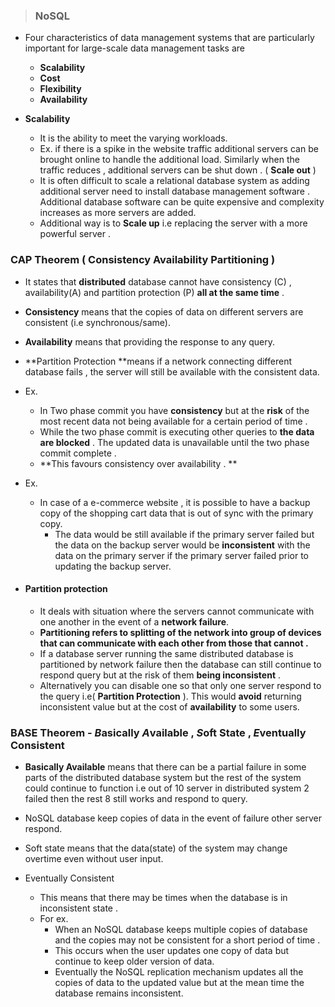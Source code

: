 >   ### NoSQL 

-   Four characteristics	of data management systems that are particularly important for large-scale data management tasks are
    -   **Scalability**
    -   **Cost**
    -   **Flexibility**
    -   **Availability**

-   **Scalability**
    -   It is the ability to meet the varying workloads.
    -   Ex. if there is a spike in the website traffic additional servers can be brought online to handle the additional load. Similarly when the traffic reduces , additional servers can be shut down . ( **Scale out** )
    -   It is often difficult to scale a relational database system as adding additional server need to install database management software . Additional database software can be quite expensive and complexity increases as more servers are added.
    -   Additional way is to **Scale up** i.e replacing the server with a more powerful server .

### CAP Theorem ( Consistency Availability Partitioning )

-   It states that **distributed** database cannot have consistency (C) , availability(A) and partition protection  (P) **all at the same time** .
-   **Consistency** means that the copies of data on different servers are consistent (i.e synchronous/same).
-   **Availability** means that providing the response to any query.
-   **Partition Protection **means if a network connecting different database fails , the server will still be available with the consistent data.
-   Ex.
    -    In Two phase commit you have **consistency** but at the **risk** of the most recent data not being available for a certain period of time . 
    -   While the two phase commit is executing other queries to **the data are blocked** . The updated data is unavailable until the two phase commit complete .
    -   **This favours consistency over availability . **

-   Ex. 
    -   In case of a e-commerce website , it is possible to have a backup copy of the shopping cart data that is out of sync with the primary copy.
        -   The data would be still available if the primary server failed but the data on the backup server would be **inconsistent** with the data on the primary server if the primary server failed prior to updating the backup server.  

-   #### Partition protection

    -   It deals with  situation where the servers cannot communicate with one another in the event  of a **network failure**.   
    -   **Partitioning refers to splitting of the network into group of devices that can communicate with each other from those that cannot .**
    -   If a database server running the same distributed database is partitioned by network failure then the database can still continue to respond query but at the risk of them **being inconsistent** . 
    -   Alternatively you can disable one so that only one server respond to the query i.e( **Partition Protection** ).  This would **avoid** returning inconsistent value but at the cost of **availability** to some users. 

    

### BASE Theorem - *B*asically *A*vailable , *S*oft State , *E*ventually Consistent

-   **Basically Available** means that there can be a partial failure in some parts of the distributed database system but the rest of the system could continue to function i.e out of 10 server in distributed system 2 failed then the rest 8 still works and respond to query. 
-   NoSQL database keep copies of data in the event of failure other server respond.

-   Soft state means that the data(state) of the system may change overtime even without user input.
-   Eventually Consistent 
    -   This means that there may be times when the database is in inconsistent state .
    -   For ex. 
        -   When an NoSQL database keeps multiple copies of database and the copies may not be consistent for a short period of time .
        -   This occurs when the user updates one copy of data but continue to keep older version of data.
        -   Eventually the NoSQL replication mechanism updates all the copies of data to the updated value but at the mean time the database remains inconsistent. 